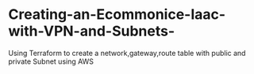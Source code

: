 # Creating-an-Ecommonice-Iaac-with-VPN-and-Subnets-
Using Terraform to create a network,gateway,route table with public and private Subnet using AWS
